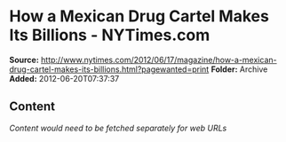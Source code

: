 # How a Mexican Drug Cartel Makes Its Billions - NYTimes.com

**Source:** http://www.nytimes.com/2012/06/17/magazine/how-a-mexican-drug-cartel-makes-its-billions.html?pagewanted=print
**Folder:** Archive
**Added:** 2012-06-20T07:37:37




## Content
*Content would need to be fetched separately for web URLs*
